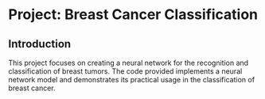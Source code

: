 # Project: Breast Cancer Classification

## Introduction
This project focuses on creating a neural network for the recognition and classification of breast tumors.
The code provided implements a neural network model and demonstrates its practical usage in the classification of breast cancer.
